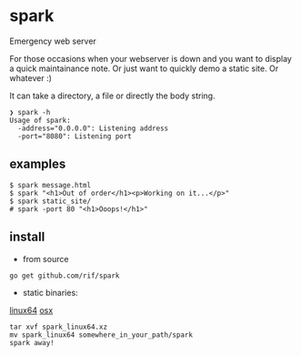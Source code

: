 # spark

Emergency web server

For those occasions when your webserver is down and you want to display a quick maintainance note. Or just want to quickly demo a static site. Or whatever :)

It can take a directory, a file or directly the body string.


```
❯ spark -h
Usage of spark:
  -address="0.0.0.0": Listening address
  -port="8080": Listening port
```

## examples

```
$ spark message.html
$ spark "<h1>Out of order</h1><p>Working on it...</p>"
$ spark static_site/
# spark -port 80 "<h1>Ooops!</h1>"
```

## install
- from source
```
go get github.com/rif/spark
```
- static binaries:

[linux64](https://raw.github.com/rif/spark/master/spark_linux64.xz)
[osx](https://raw.github.com/rif/spark/master/spark_osx.xz)

```
tar xvf spark_linux64.xz
mv spark_linux64 somewhere_in_your_path/spark
spark away!
```
